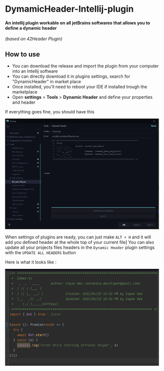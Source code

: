 DymamicHeader-Intellij-plugin
=======
#### An intellij plugin workable on all jetBrains softwares that allows you to define a dynamic header

_(based on 42Header Plugin)_

## How to use

- You can download the release and import the plugin from your computer into an Intellij software
- You can directly download it in plugins settings, search for "DynamicHeader" in market place
- Once installed, you'll need to reboot your IDE if installed trough the marketplace
- Open **settings** > **Tools** > **Dynamic Header** and define your properties and header

If everything goes fine, you should have this 

 <img src="/docs/settings.png" />
 
 When settings of plugins are ready, you can just make `ALT + H` and it will add you defined header at the whole top of your current file]
 You can also update all your projects files headers in the `Dynamic Header` plugin settings with the `UPDATE ALL HEADERS` button
 
 Here is what it looks like : 
 
  <img src="/docs/example-in-code.png" />
